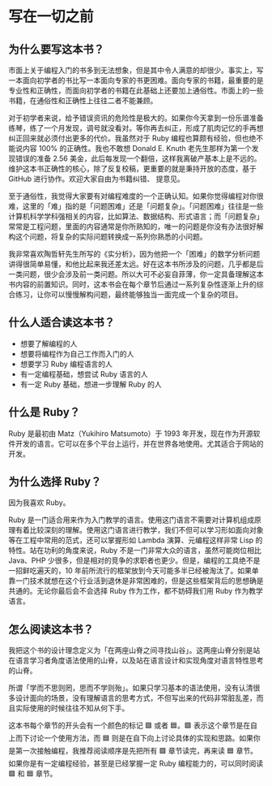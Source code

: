 # 写在一切之前

## 为什么要写这本书？

市面上关于编程入门的书多到无法想象，但是其中令人满意的却很少。事实上，写一本面向初学者的书比写一本面向专家的书更困难。面向专家的书籍，最重要的是专业性和正确性，而面向初学者的书籍在此基础上还要加上通俗性。市面上的一些书籍，在通俗性和正确性上往往二者不能兼顾。

对于初学者来说，给予错误资讯的危险性是极大的。如果你今天拿到一份乐谱准备练琴，练了一个月发现，调号就没看对。等你再去纠正，形成了肌肉记忆的手再想纠正回来就必须付出更多的代价。我虽然对于 Ruby 编程也算颇有经验，但也绝不能说内容 100% 的正确性。我也不敢想 Donald E. Knuth 老先生那样为第一个发现错误的准备 2.56 美金，此后每发现一个翻倍，这样我离破产基本上是不远的。维护这本书正确性的核心，除了反复校稿，更重要的就是秉持开放的态度，基于 GitHub 进行协作。欢迎大家自由为书籍纠错、 提意见。

至于通俗性，我觉得大家要有对编程难度的一个正确认知。如果你觉得编程对你很难，这里的「难」指的是「问题困难」还是「问题复杂」。「问题困难」往往是一些计算机科学学科强相关的内容，比如算法、数据结构、形式语言；而「问题复杂」常常是工程问题，里面的内容通常是你所熟知的，唯一的问题是你没有办法很好解构这个问题，将复杂的实际问题转换成一系列你熟悉的小问题。

我非常喜欢陶哲轩先生所写的《实分析》，因为他把一个「困难」的数学分析问题讲得很简单易懂，和他比起来我还差太远。好在这本书所涉及的问题，几乎都是后一类问题，很少会涉及前一类问题。所以大可不必妄自菲薄，你一定具备理解这本书内容的前置知识。同时，这本书会在每个章节后通过一系列复杂性逐渐上升的综合练习，让你可以慢慢解构问题，最终能够独当一面完成一个复杂的项目。

## 什么人适合读这本书？

- 想要了解编程的人
- 想要将编程作为自己工作而入门的人
- 想要学习 Ruby 编程语言的人
- 有一定编程基础，想尝试 Ruby 语言的人
- 有一定 Ruby 基础，想进一步理解 Ruby 的人

## 什么是 Ruby？

Ruby 是最初由 Matz（Yukihiro Matsumoto）于 1993 年开发，现在作为开源软件开发的语言。它可以在多个平台上运行，并在世界各地使用。尤其适合于网站的开发。

## 为什么选择 Ruby？

因为我喜欢 Ruby。

Ruby 是一门适合用来作为入门教学的语言。使用这门语言不需要对计算机组成原理有着比较深刻的理解。使用这门语言进行教学，我们不但可以学习形如面向对象等在工程中常用的范式，还可以掌握形如 Lambda 演算、元编程这样非常 Lisp 的特性。站在功利的角度来说，Ruby 不是一门非常大众的语言，虽然可能岗位相比 Java、PHP 少很多，但是相对的竞争的求职者也更少。但是，编程的工具绝不是一招鲜吃遍天的，10 年前所流行的框架放到今天可能多半已经被淘汰了。如果单靠一门技术就想在这个行业活到退休是非常困难的，但是这些框架背后的思想确是共通的。无论你最后会不会选择 Ruby 作为工作，都不妨碍我们用 Ruby 作为教学语言。

## 怎么阅读这本书？

我把这个书的设计理念定义为「在两座山脊之间寻找山谷」。这两座山脊分别是站在语言学习者角度语法使用的山脊，以及站在语言设计和实现角度对语言特性思考的山脊。

所谓「学而不思则罔，思而不学则殆」。如果只学习基本的语法使用，没有认清很多设计面向的场景，没有理解语言的思考方式，不但写出来的代码非常脏乱差，而且实际使用的时候往往不知从何下手。

这本书每个章节的开头会有一个颜色的标记 🟩 或者 🟦。🟩 表示这个章节是在自上而下讨论一个使用方法，而 🟦 则是在自下向上讨论具体的实现和思路。如果你是第一次接触编程，我推荐阅读顺序是先把所有 🟩 章节读完，再来读 🟦 章节。如果你是有一定编程经验，甚至是已经掌握一定 Ruby 编程能力的，可以同时阅读 🟩 和 🟦 章节。
